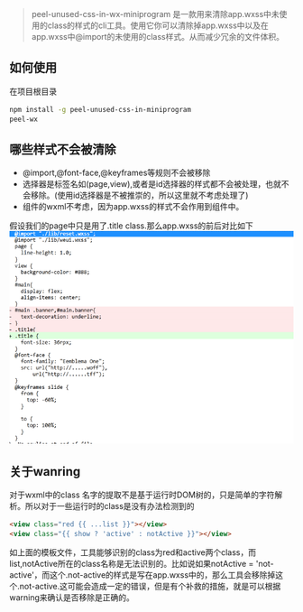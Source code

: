> peel-unused-css-in-wx-miniprogram 是一款用来清除app.wxss中未使用的class的样式的cli工具。使用它你可以清除掉app.wxss中以及在app.wxss中@import的未使用的class样式。从而减少冗余的文件体积。

## 如何使用
在项目根目录
```bash
npm install -g peel-unused-css-in-miniprogram
peel-wx 
```

## 哪些样式不会被清除
* @import,@font-face,@keyframes等规则不会被移除
* 选择器是标签名如(page,view),或者是id选择器的样式都不会被处理，也就不会移除。(使用id选择器是不被推崇的，所以这里就不考虑处理了)
* 组件的wxml不考虑，因为app.wxss的样式不会作用到组件中。

假设我们的page中只是用了.title class.那么app.wxss的前后对比如下
![diff](./doc/diff.png)

## 关于wanring
对于wxml中的class 名字的提取不是基于运行时DOM树的，只是简单的字符解析。所以对于一些运行时的class是没有办法检测到的
```html
<view class="red {{ ...list }}"></view>
<view class="{{ show ? 'active' : notActive }}"></view>
```

如上面的模板文件，工具能够识别的class为red和active两个class，而list,notActive所在的class名称是无法识别的。比如说如果notActive = 'not-active'，而这个.not-active的样式是写在app.wxss中的，那么工具会移除掉这个.not-active.这可能会造成一定的错误，但是有个补救的措施，就是可以根据warning来确认是否移除是正确的。